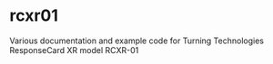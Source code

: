 # rcxr01
Various documentation and example code for Turning Technologies ResponseCard XR model RCXR-01
